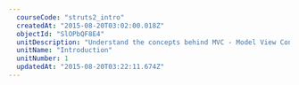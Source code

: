```yaml
---
  courseCode: "struts2_intro"
  createdAt: "2015-08-20T03:02:00.018Z"
  objectId: "SlOPbQF8E4"
  unitDescription: "Understand the concepts behind MVC - Model View Controller, and why we need an MVC framework. Get a big picture view of how the Struts 2 application architecture."
  unitName: "Introduction"
  unitNumber: 1
  updatedAt: "2015-08-20T03:22:11.674Z"
---
```


